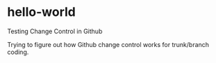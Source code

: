 # hello-world
Testing Change Control in Github

Trying to figure out how Github change control works for trunk/branch coding.
